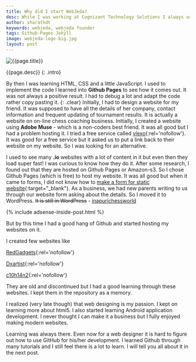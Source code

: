 ```yaml
---
title: Why did I start WebJeda?
desc: While I was working at Cognizant Technology Solutions I always used to have a tab open on my internet browser - github.com. Cognizant had learning period of two months in which I googled a lot about it and learned a lot about Github Pages.
author: sharathdt
keywords: webjeda, webjeda founder
tags: Github-Pages Jekyll
image: webjeda-logo-big.jpg
layout: post
---
```


<img alt="{{page.title}}" title="{{page.title}}" itemprop="thumbnailUrl" class="left half noborder" src="/thumbs/{{page.image}}">

<i class="fa fa-quote-left fa-3x fa-pull-left fa-border"></i>{{page.desc}}
{: .intro}

By then I was learning HTML, CSS and a little JavaScript. I used to implement the code I learned into **Github Pages** to see how it comes out. It was not always a positive result. I had to debug a lot and adapt the code rather copy pasting it. 
{: .clear}
Initially, I had to design a website for my friend. It was supposed to have all the details of her company, contact information and frequent updating of tournament results. It is actually a website on on-line chess coaching business. Initially, I created a website using **Adobe Muse** - which is a non-coders best friend. It was all good but I had a problem hosting it. I tried a free service called [vlexo](http://vlexofree.com/){:rel='nofollow'}. It was good for a free service but it asked us to put a link back to their website on my website. So I was looking for an alternative. 

I used to see many **.io** websites with a lot of content in it but even then they load super fast! I was curious to know how they do it. After some research, I found out that they are hosted on Github Pages or Amazon-s3. So I chose Github Pages (which is free) to host my website. It was all good but when it came to forms, I did not know how to [make a form for static website](http://blog.webjeda.com/how-to-add-form-option-to-jekyll-websites){:target="_blank"}. As a business, we had new parents writing to us through our website form asking about the details. So I moved it to WordPress. <strike>It is still in WordPress</strike>  - [inapurichessworld](http://inapurichessworld.com)

{% include adsense-inside-post.html %}

But by this time I had a good hang of Github and started hosting my websites on it.

I created few websites like


[RedGadgets](http://redgadget.github.io/){:rel='nofollow'}

[Dxartist](http://dxartist.github.io/){:rel='nofollow'}

[c10h14n2](http://c10h14n2movie.com){:rel='nofollow'}

They are old and discontinued but I had a good learning through these websites. I kept them in the repository as a memory. 


I realized (very late though) that web designing is my passion. I kept on learning more about html5. I also started learning Android application development. I never thought I can make it a business but I fully enjoyed making modern websites.

Learning was always there. Even now for a web designer it is hard to figure out how to use GitHub for his/her development. I learned Github through many tutorials and I still feel there is a lot to learn. I will tell you all about it in the next post.